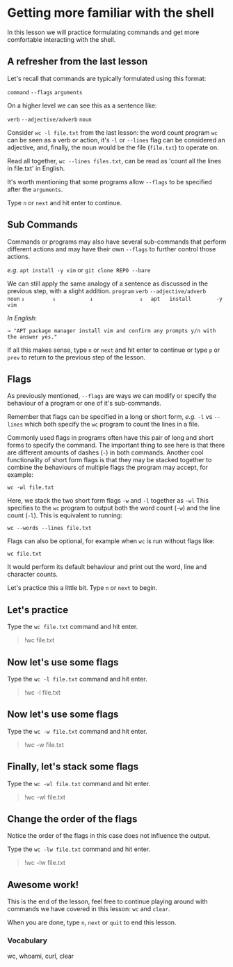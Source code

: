 # Getting more familiar with the shell

In this lesson we will practice formulating commands and get more comfortable
interacting with the shell.

## A refresher from the last lesson

Let's recall that commands are typically formulated using this format:

`command` `--flags` `arguments`

On a higher level we can see this as a sentence like:

`verb` `--adjective/adverb` `noun`

Consider `wc -l file.txt` from the last lesson: the word count program `wc` can
be seen as a verb or action, it's `-l` or `--lines` flag can be considered an
adjective, and, finally, the noun would be the file (`file.txt`) to operate on.

Read all together, `wc --lines files.txt`, can be read as 'count all the lines
in file.txt' in English.

It's worth mentioning that some programs allow `--flags` to be specified after
the `arguments`.

Type `n` or `next` and hit enter to continue.

## Sub Commands

Commands or programs may also have several sub-commands
that perform different actions and may have their own `--flags` to further
control those actions.

*e.g.* `apt install -y vim` or `git clone REPO --bare`

We can still apply the same analogy of a sentence as discussed in the previous
step, with a slight addition.
`program` `verb` `--adjective/adverb` `     noun`
`↓         ↓           ↓               ↓  `
`apt   install        -y              vim`

*In English*:

```
→ "APT package manager install vim and confirm any prompts y/n with the answer yes."
```

If all this makes sense, type `n` or `next` and hit enter to continue or type
`p` or `prev` to return to the previous step of the lesson.

## Flags

As previously mentioned, `--flags` are ways we can modify or specify the
behaviour of a program or one of it's sub-commands.

Remember that flags can be specified in a long or short form, *e.g.* `-l` vs
`--lines` which both specify the `wc` program to count the lines in a file.

Commonly used flags in programs often have this pair of long and short forms to
specify the command. The important thing to see here is that there are
different amounts of dashes (`-`) in both commands. Another cool functionality
of short form flags is that they may be stacked together to combine the
behaviours of multiple flags the program may accept, for example:

`wc -wl file.txt`

Here, we stack the two short form flags `-w` and `-l` together as `-wl` This
specifies to the `wc` program to output both the word count (`-w`) and the line
count (`-l`). This is equivalent to running:

`wc --words --lines file.txt`

Flags can also be optional, for example when `wc` is run without flags like:

`wc file.txt`

It would perform its default behaviour and print out the word, line and
character counts.

Let's practice this a little bit. Type `n` or `next` to begin.

## Let's practice

Type the `wc file.txt` command and hit enter.

> !wc file.txt

## Now let's use some flags

Type the `wc -l file.txt` command and hit enter.

> !wc -l file.txt

## Now let's use some flags

Type the `wc -w file.txt` command and hit enter.

> !wc -w file.txt

## Finally, let's stack some flags

Type the `wc -wl file.txt` command and hit enter.

>  !wc -wl file.txt

## Change the order of the flags

Notice the order of the flags in this case does not influence the output.

Type the `wc -lw file.txt` command and hit enter.

>  !wc -lw file.txt

## Awesome work!

This is the end of the lesson, feel free to continue playing around with
commands we have covered in this lesson:
`wc` and `clear`.

When you are done, type `n`, `next` or `quit` to end this lesson.

### Vocabulary

wc, whoami, curl, clear
